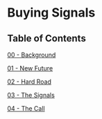 Buying Signals
============


## Table of Contents

[00 - Background](https://github.com/yourchoicephx/buying-signals/blob/master/0_Background.md)


[01 - New Future](https://github.com/yourchoicephx/buying-signals/blob/master/1_New_Future.md)


[02 - Hard Road](https://github.com/yourchoicephx/buying-signals/blob/master/2_Hard_Road.md)


[03 - The Signals](https://github.com/yourchoicephx/buying-signals/blob/master/3_The_Signals.md)


[04 - The Call](https://github.com/yourchoicephx/buying-signals/blob/master/4_The_Call)
